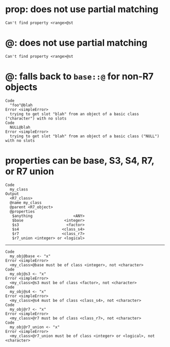 # prop: does not use partial matching

    Can't find property <range>@st

# @: does not use partial matching

    Can't find property <range>@st

# @: falls back to `base::@` for non-R7 objects

    Code
      "foo"@blah
    Error <simpleError>
      trying to get slot "blah" from an object of a basic class ("character") with no slots
    Code
      NULL@blah
    Error <simpleError>
      trying to get slot "blah" from an object of a basic class ("NULL") with no slots

# properties can be base, S3, S4, R7, or R7 union

    Code
      my_class
    Output
      <R7_class>
      @name my_class
      @parent <R7_object>
      @properties
       $anything                  <ANY>
       $base                  <integer>
       $s3                     <factor>
       $s4                   <class_s4>
       $r7                   <class_r7>
       $r7_union <integer> or <logical>

---

    Code
      my_obj@base <- "x"
    Error <simpleError>
      <my_class>@base must be of class <integer>, not <character>
    Code
      my_obj@s3 <- "x"
    Error <simpleError>
      <my_class>@s3 must be of class <factor>, not <character>
    Code
      my_obj@s4 <- "x"
    Error <simpleError>
      <my_class>@s4 must be of class <class_s4>, not <character>
    Code
      my_obj@r7 <- "x"
    Error <simpleError>
      <my_class>@r7 must be of class <class_r7>, not <character>
    Code
      my_obj@r7_union <- "x"
    Error <simpleError>
      <my_class>@r7_union must be of class <integer> or <logical>, not <character>

